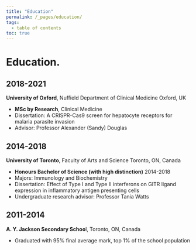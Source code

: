 ```yaml
---
title: "Education"
permalink: /_pages/education/
tags:
  - table of contents
toc: true
---
```



# Education.



## 2018-2021
**University  of  Oxford**,  Nuffield  Department  of  Clinical  Medicine  Oxford,  UK
  - **MSc  by  Research**,  Clinical  Medicine
  - Dissertation:  A  CRISPR-Cas9  screen  for  hepatocyte  receptors  for  malaria  parasite  invasion
  - Advisor:  Professor  Alexander  (Sandy)  Douglas


## 2014-2018
**University  of  Toronto**,  Faculty  of  Arts  and  Science  Toronto,  ON,  Canada
  - **Honours  Bachelor  of  Science  (with  high  distinction)**  2014-2018
  - Majors:  Immunology  and  Biochemistry
  - Dissertation: Effect  of  Type  I  and  Type  II  interferons   on  GITR  ligand  expression  in  inflammatory  antigen presenting cells
  - Undergraduate  research  advisor:  Professor  Tania  Watts

## 2011-2014
**A. Y. Jackson Secondary Schoo**l, Toronto, ON, Canada
  - Graduated with 95% final average mark, top 1% of the school population
